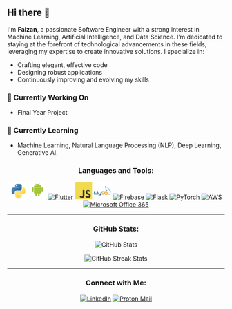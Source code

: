 ## Hi there 👋

I'm **Faizan**, a passionate Software Engineer with a strong interest in Machine Learning, Artificial Intelligence, and Data Science. I’m dedicated to staying at the forefront of technological advancements in these fields, leveraging my expertise to create innovative solutions. I specialize in:

- Crafting elegant, effective code
- Designing robust applications
- Continuously improving and evolving my skills

### 🔭 Currently Working On
- Final Year Project

### 🌱 Currently Learning
- Machine Learning, Natural Language Processing (NLP), Deep Learning, Generative AI.


<h3 align="center">Languages and Tools:</h3>
<p align="center">
    <!-- Programming Languages -->
    <a href="https://www.python.org" target="_blank" rel="noreferrer">
        <img src="https://raw.githubusercontent.com/devicons/devicon/master/icons/python/python-original.svg" alt="Python" width="40" height="40"/>
    </a>
    <a href="https://developer.android.com" target="_blank" rel="noreferrer">
        <img src="https://raw.githubusercontent.com/devicons/devicon/master/icons/android/android-original-wordmark.svg" alt="Android" width="40" height="40"/>
    </a>
    <a href="https://flutter.dev" target="_blank" rel="noreferrer">
        <img src="https://www.vectorlogo.zone/logos/flutterio/flutterio-icon.svg" alt="Flutter" width="40" height="40"/>
    </a>
    <a href="https://developer.mozilla.org/en-US/docs/Web/JavaScript" target="_blank" rel="noreferrer">
        <img src="https://raw.githubusercontent.com/devicons/devicon/master/icons/javascript/javascript-original.svg" alt="JavaScript" width="40" height="40"/>
    </a>
    <!-- Backend & Databases -->
    <a href="https://www.mysql.com/" target="_blank" rel="noreferrer">
        <img src="https://raw.githubusercontent.com/devicons/devicon/master/icons/mysql/mysql-original-wordmark.svg" alt="MySQL" width="40" height="40"/>
    </a>
    <a href="https://firebase.google.com/" target="_blank" rel="noreferrer">
        <img src="https://www.vectorlogo.zone/logos/firebase/firebase-icon.svg" alt="Firebase" width="40" height="40"/>
    </a>
    <!-- Frameworks & Libraries -->
    <a href="https://flask.palletsprojects.com/" target="_blank" rel="noreferrer">
        <img src="https://www.svgrepo.com/show/508915/flask.svg" alt="Flask" width="40" height="40"/>
    </a>
    <a href="https://pytorch.org/" target="_blank" rel="noreferrer">
        <img src="https://www.vectorlogo.zone/logos/pytorch/pytorch-icon.svg" alt="PyTorch" width="40" height="40"/>
    </a>
    <!-- Tools & Platforms -->
    <a href="https://aws.amazon.com/" target="_blank" rel="noreferrer">
        <img src="https://www.vectorlogo.zone/logos/amazon_aws/amazon_aws-icon.svg" alt="AWS" width="40" height="40"/>
    </a>
    <a href="https://www.microsoft.com/en-us/microsoft-365" target="_blank" rel="noreferrer">
        <img src="https://cdn.brandfetch.io/idEzoI2jXq/theme/dark/logo.svg?k=bfHSJFAPEG" alt="Microsoft Office 365" width="40" height="40"/>
    </a>
</p>

---

<h3 align="center">GitHub Stats:</h3>
<p align="center">
    <img align="center" src="https://github-readme-stats.vercel.app/api?username=muhammadfaizanhassan&show_icons=true&theme=tokyonight&hide=prs&locale=en" alt="GitHub Stats" />
</p>
<p align="center">
    <img align="center" src="https://github-readme-streak-stats.herokuapp.com/?user=muhammadfaizanhassan&theme=tokyonight" alt="GitHub Streak Stats" />
</p>

---

<h3 align="center">Connect with Me:</h3>
<p align="center">
    <a href="www.linkedin.com/in/muhammadfaizanhassan" target="blank">
        <img align="center" src="https://www.vectorlogo.zone/logos/linkedin/linkedin-icon.svg" alt="LinkedIn" height="40" width="40" />
    </a>
    <a href="mailto:faizanhassan608@gmail.com" target="blank">
        <img align="center" src="https://www.vectorlogo.zone/logos/protonmail/protonmail-icon.svg" alt="Proton Mail" height="40" width="40" />
    </a>
</p>
